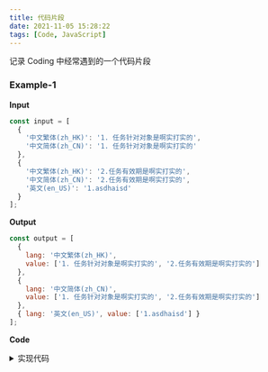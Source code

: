 ```yaml
---
title: 代码片段
date: 2021-11-05 15:28:22
tags: [Code, JavaScript]
---
```


记录 Coding 中经常遇到的一个代码片段


### Example-1

**Input**

```javascript
const input = [
  {
    '中文繁体(zh_HK)': '1. 任务针对对象是啊实打实的',
    '中文简体(zh_CN)': '1. 任务针对对象是啊实打实的'
  },
  {
    '中文繁体(zh_HK)': '2.任务有效期是啊实打实的',
    '中文简体(zh_CN)': '2.任务有效期是啊实打实的',
    '英文(en_US)': '1.asdhaisd'
  }
];
```

**Output**

```javascript
const output = [
  {
    lang: '中文繁体(zh_HK)',
    value: ['1. 任务针对对象是啊实打实的', '2.任务有效期是啊实打实的']
  },
  {
    lang: '中文简体(zh_CN)',
    value: ['1. 任务针对对象是啊实打实的', '2.任务有效期是啊实打实的']
  },
  { lang: '英文(en_US)', value: ['1.asdhaisd'] }
];
```

**Code**

<details>

<summary>实现代码</summary>

```javascript
const output = input.reduce((arr, obj) => {
  Object.entries(obj).forEach(([lang, value]) => {
    const index = arr.findIndex(item => item.lang === lang);
    if (~index) {
      arr[index].value.push(value);
    } else {
      arr.push({ lang, value: [value] });
    }
  });
  return arr;
}, []);
```

</details>
